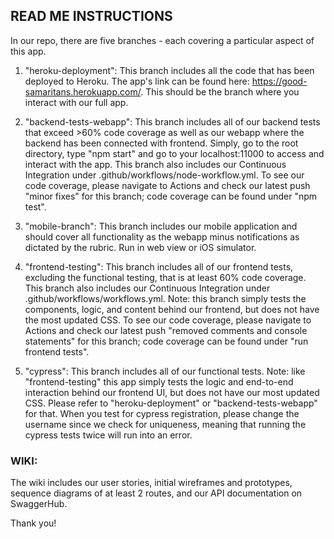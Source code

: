 ## READ ME INSTRUCTIONS
In our repo, there are five branches - each covering a particular aspect of this app.

1. "heroku-deployment": This branch includes all the code that has been deployed to Heroku. The app's link can be found here: https://good-samaritans.herokuapp.com/. This should be the branch where you interact with our full app.

2. "backend-tests-webapp": This branch includes all of our backend tests that exceed >60% code coverage as well as our webapp where the backend has been connected with frontend. Simply, go to the root directory, type "npm start" and go to your localhost:11000 to access and interact with the app. This branch also includes our Continuous Integration under .github/workflows/node-workflow.yml. To see our code coverage, please navigate to Actions and check our latest push "minor fixes" for this branch; code coverage can be found under "npm test".

3. "mobile-branch": This branch includes our mobile application and should cover all functionality as the webapp minus notifications as dictated by the rubric. Run in web view or iOS simulator.

4. "frontend-testing": This branch includes all of our frontend tests, excluding the functional testing, that is at least 60% code coverage. This branch also includes our Continuous Integration under .github/workflows/workflows.yml. Note: this branch simply tests the components, logic, and content behind our frontend, but does not have the most updated CSS. To see our code coverage, please navigate to Actions and check our latest push "removed comments and console statements" for this branch; code coverage can be found under "run frontend tests".

5. "cypress": This branch includes all of our functional tests. Note: like "frontend-testing" this app simply tests the logic and end-to-end interaction behind our frontend UI, but does not have our most updated CSS. Please refer to "heroku-deployment" or "backend-tests-webapp" for that. When you test for cypress registration, please change the username since we check for uniqueness, meaning that running the cypress tests twice will run into an error. 

### WIKI: 
The wiki includes our user stories, initial wireframes and prototypes, sequence diagrams of at least 2 routes, and our API documentation on SwaggerHub.

Thank you!
